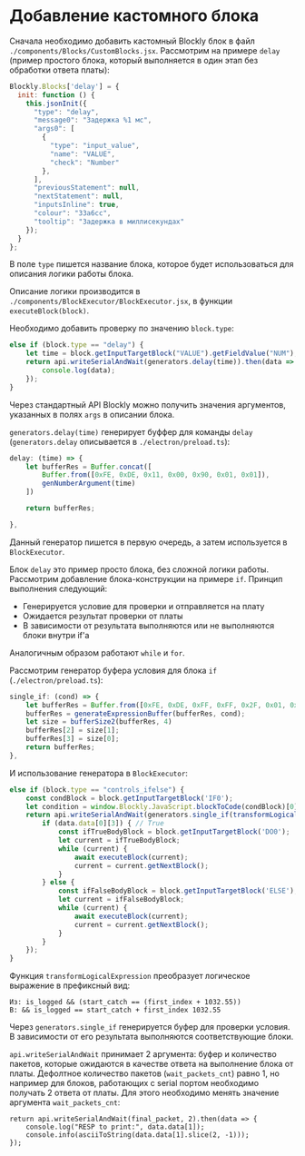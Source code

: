 # Добавление кастомного блока

Сначала необходимо добавить кастомный Blockly блок в файл `./components/Blocks/CustomBlocks.jsx`. Рассмотрим на примере `delay` (пример простого блока, который выполняется в один этап без обработки ответа платы):

```js
Blockly.Blocks['delay'] = {
  init: function () {
    this.jsonInit({
      "type": "delay",
      "message0": "Задержка %1 мс",
      "args0": [
        {
          "type": "input_value",
          "name": "VALUE",
          "check": "Number"
        },
      ],
      "previousStatement": null,
      "nextStatement": null,
      "inputsInline": true,
      "colour": "33a6cc",
      "tooltip": "Задержка в миллисекундах"
    });
  }
};

```

В поле `type` пишется название блока, которое будет использоваться для описания логики работы блока.

Описание логики производится в `./components/BlockExecutor/BlockExecutor.jsx`, в функции `executeBlock(block)`.

Необходимо добавить проверку по значению `block.type`:

```js
else if (block.type == "delay") {
    let time = block.getInputTargetBlock("VALUE").getFieldValue("NUM");
    return api.writeSerialAndWait(generators.delay(time)).then(data => {
        console.log(data);
    });
}
```

Через стандартный API Blockly можно получить значения аргументов, указанных в полях `args` в описании блока.

`generators.delay(time)` генерирует буффер для команды `delay` (`generators.delay` описывается в `./electron/preload.ts`):

```js
delay: (time) => {
    let bufferRes = Buffer.concat([
        Buffer.from([0xFE, 0xDE, 0x11, 0x00, 0x90, 0x01, 0x01]),
        genNumberArgument(time)
    ])

    return bufferRes;

},
```

Данный генератор пишется в первую очередь, а затем используется в `BlockExecutor`.

Блок `delay` это пример просто блока, без сложной логики работы. Рассмотрим добавление блока-конструкции на примере `if`. Принцип выполнения следующий:

* Генерируется условие для проверки и отправляется на плату
* Ожидается результат проверки от платы
* В зависимости от результата выполняются или не выполняются блоки внутри if'а

Аналогичным образом работают `while` и `for`.

Рассмотрим генератор буфера условия для блока `if` (`./electron/preload.ts`):

```js
single_if: (cond) => {
    let bufferRes = Buffer.from([0xFE, 0xDE, 0xFF, 0xFF, 0x2F, 0x01, 0x01]);
    bufferRes = generateExpressionBuffer(bufferRes, cond);
    let size = bufferSize2(bufferRes, 4)
    bufferRes[2] = size[1];
    bufferRes[3] = size[0];
    return bufferRes;
},
```

И использование генератора в `BlockExecutor`:

```js
else if (block.type == "controls_ifelse") {
    const condBlock = block.getInputTargetBlock('IF0');
    let condition = window.Blockly.JavaScript.blockToCode(condBlock)[0];
    return api.writeSerialAndWait(generators.single_if(transformLogicalExpression(condition))).then(async data => {
        if (data.data[0][3]) { // True
            const ifTrueBodyBlock = block.getInputTargetBlock('DO0');
            let current = ifTrueBodyBlock;
            while (current) {
                await executeBlock(current);
                current = current.getNextBlock();
            }
        } else {
            const ifFalseBodyBlock = block.getInputTargetBlock('ELSE');
            let current = ifFalseBodyBlock;
            while (current) {
                await executeBlock(current);
                current = current.getNextBlock();
            }
        }
    });
}
```

Функция `transformLogicalExpression` преобразует логическое выражение в префиксный вид:

```code
Из: is_logged && (start_catch == (first_index + 1032.55))
В: && is_logged == start_catch + first_index 1032.55
```

Через `generators.single_if` генерируется буфер для проверки условия. В зависимости от его результата выполняются соответствующие блоки.

`api.writeSerialAndWait` принимает 2 аргумента: буфер и количество пакетов, которые ожидаются в качестве ответа на выполнение блока от платы. Дефолтное количество пакетов (`wait_packets_cnt`) равно 1, но например для блоков, работающих с serial портом необходимо получать 2 ответа от платы. Для этого необходимо менять значение аргумента `wait_packets_cnt`:

```
return api.writeSerialAndWait(final_packet, 2).then(data => {
    console.log("RESP to print:", data.data[1]);
    console.info(asciiToString(data.data[1].slice(2, -1)));
});
```